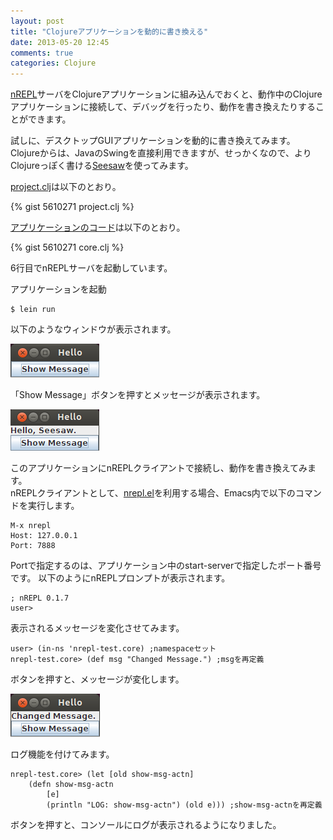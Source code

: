 ```yaml
---
layout: post
title: "Clojureアプリケーションを動的に書き換える"
date: 2013-05-20 12:45
comments: true
categories: Clojure
---
```


[nREPL](https://github.com/clojure/tools.nrepl)サーバをClojureアプリケーションに組み込んでおくと、動作中のClojureアプリケーションに接続して、デバッグを行ったり、動作を書き換えたりすることができます。

試しに、デスクトップGUIアプリケーションを動的に書き換えてみます。  
Clojureからは、JavaのSwingを直接利用できますが、せっかくなので、よりClojureっぽく書ける[Seesaw](https://github.com/daveray/seesaw)を使ってみます。

[project.clj](https://gist.github.com/matstani/5610271#file-project-clj)は以下のとおり。

{% gist 5610271 project.clj %}

[アプリケーションのコード](https://gist.github.com/matstani/5610271#file-core-clj)は以下のとおり。

{% gist 5610271 core.clj %}

6行目でnREPLサーバを起動しています。  

アプリケーションを起動
```
$ lein run
```

以下のようなウィンドウが表示されます。

![ウィンドウ](/images/blog/2013-05-20_123249.png)

「Show Message」ボタンを押すとメッセージが表示されます。

![ウィンドウ](/images/blog/2013-05-20_123337.png)

このアプリケーションにnREPLクライアントで接続し、動作を書き換えてみます。  
nREPLクライアントとして、[nrepl.el](https://github.com/kingtim/nrepl.el)を利用する場合、Emacs内で以下のコマンドを実行します。
```
M-x nrepl
Host: 127.0.0.1
Port: 7888
```
Portで指定するのは、アプリケーション中のstart-serverで指定したポート番号です。
以下のようにnREPLプロンプトが表示されます。
```
; nREPL 0.1.7
user> 
```
表示されるメッセージを変化させてみます。
```
user> (in-ns 'nrepl-test.core) ;namespaceセット
nrepl-test.core> (def msg "Changed Message.") ;msgを再定義
```
ボタンを押すと、メッセージが変化します。

![ウィンドウ](/images/blog/2013-05-20_162336.png )

ログ機能を付けてみます。
```
nrepl-test.core> (let [old show-msg-actn]
    (defn show-msg-actn
        [e]
        (println "LOG: show-msg-actn") (old e))) ;show-msg-actnを再定義
```

ボタンを押すと、コンソールにログが表示されるようになりました。
